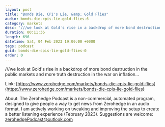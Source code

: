 ```yaml
---
layout: post
title: "Bonds Die, CPI's Lie, &amp; Gold Flies"
audio: bonds-die-cpis-lie-gold-flies-6
category: markets
desc: "///we look at Gold's rise in a backdrop of more bond destruction in the public markets and more truth destruction in the war on inflation..."
duration: 00:11:36
length: 696
datetime: Sat, 04 Feb 2023 19:00:00 +0000
tags: podcast
guid: bonds-die-cpis-lie-gold-flies-0
order: 0
---
```

///we look at Gold's rise in a backdrop of more bond destruction in the public markets and more truth destruction in the war on inflation...

Link: [https://www.zerohedge.com/markets/bonds-die-cpis-lie-gold-flies](https://www.zerohedge.com/markets/bonds-die-cpis-lie-gold-flies)

About: The Zerohedge Podcast is a non-commercial, automated program, designed to give people a way to get news from Zerohedge in an audio format.  I am actively working on tweaking and improving the setup to create a better listening experience (February 2023).  Suggestions are welcome: [zerohedgePodcast@outlook.com](mailto:zerohedgePodcast@outlook.com)